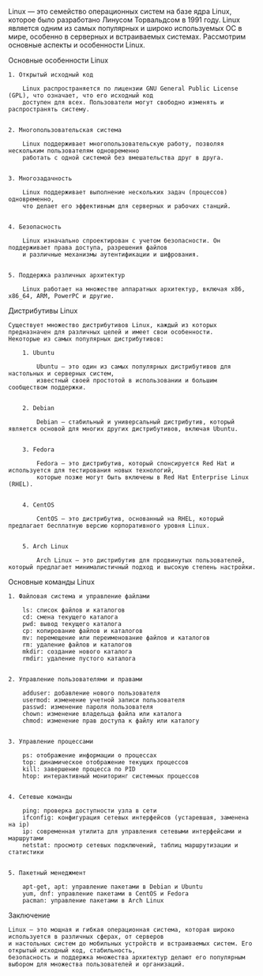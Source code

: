 Linux — это семейство операционных систем на базе ядра Linux, которое было разработано Линусом Торвальдсом в 1991 году. 
Linux является одним из самых популярных и широко используемых ОС в мире, особенно в серверных и встраиваемых системах. 
Рассмотрим основные аспекты и особенности Linux.


Основные особенности Linux

    1. Открытый исходный код
    
        Linux распространяется по лицензии GNU General Public License (GPL), что означает, что его исходный код 
        доступен для всех. Пользователи могут свободно изменять и распространять систему.
    
    
    2. Многопользовательская система
    
        Linux поддерживает многопользовательскую работу, позволяя нескольким пользователям одновременно 
        работать с одной системой без вмешательства друг в друга.
    
    
    3. Многозадачность
    
        Linux поддерживает выполнение нескольких задач (процессов) одновременно, 
        что делает его эффективным для серверных и рабочих станций.
    
    
    4. Безопасность
    
        Linux изначально спроектирован с учетом безопасности. Он поддерживает права доступа, разрешения файлов 
        и различные механизмы аутентификации и шифрования.
    
    
    5. Поддержка различных архитектур

        Linux работает на множестве аппаратных архитектур, включая x86, x86_64, ARM, PowerPC и другие.



Дистрибутивы Linux

    Существует множество дистрибутивов Linux, каждый из которых предназначен для различных целей и имеет свои особенности. 
    Некоторые из самых популярных дистрибутивов:
    
        1. Ubuntu
        
            Ubuntu — это один из самых популярных дистрибутивов для настольных и серверных систем, 
            известный своей простотой в использовании и большим сообществом поддержки.
        
        
        2. Debian
        
            Debian — стабильный и универсальный дистрибутив, который является основой для многих других дистрибутивов, включая Ubuntu.
        
        
        3. Fedora
        
            Fedora — это дистрибутив, который спонсируется Red Hat и используется для тестирования новых технологий, 
            которые позже могут быть включены в Red Hat Enterprise Linux (RHEL).
        
        
        4. CentOS
        
            CentOS — это дистрибутив, основанный на RHEL, который предлагает бесплатную версию корпоративного уровня Linux.
        
        
        5. Arch Linux
        
            Arch Linux — это дистрибутив для продвинутых пользователей, который предлагает минималистичный подход и высокую степень настройки.
    

Основные команды Linux
   
    1. Файловая система и управление файлами
    
        ls: список файлов и каталогов
        cd: смена текущего каталога
        pwd: вывод текущего каталога
        cp: копирование файлов и каталогов
        mv: перемещение или переименование файлов и каталогов
        rm: удаление файлов и каталогов
        mkdir: создание нового каталога
        rmdir: удаление пустого каталога
    
   
    2. Управление пользователями и правами
    
        adduser: добавление нового пользователя
        usermod: изменение учетной записи пользователя
        passwd: изменение пароля пользователя
        chown: изменение владельца файла или каталога
        chmod: изменение прав доступа к файлу или каталогу
    
   
    3. Управление процессами
    
        ps: отображение информации о процессах
        top: динамическое отображение текущих процессов
        kill: завершение процесса по PID
        htop: интерактивный мониторинг системных процессов
    
   
    4. Сетевые команды
    
        ping: проверка доступности узла в сети
        ifconfig: конфигурация сетевых интерфейсов (устаревшая, заменена на ip)
        ip: современная утилита для управления сетевыми интерфейсами и маршрутами
        netstat: просмотр сетевых подключений, таблиц маршрутизации и статистики
    
   
    5. Пакетный менеджмент
    
        apt-get, apt: управление пакетами в Debian и Ubuntu
        yum, dnf: управление пакетами в CentOS и Fedora
        pacman: управление пакетами в Arch Linux


Заключение

    Linux — это мощная и гибкая операционная система, которая широко используется в различных сферах, от серверов 
    и настольных систем до мобильных устройств и встраиваемых систем. Его открытый исходный код, стабильность, 
    безопасность и поддержка множества архитектур делают его популярным выбором для множества пользователей и организаций.
